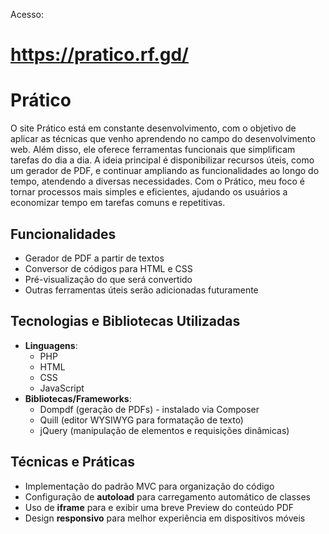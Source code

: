 Acesso:
# https://pratico.rf.gd/

<h1>Prático</h1>
<p>O site Prático está em constante desenvolvimento, com o objetivo de aplicar as técnicas que venho aprendendo no campo
    do desenvolvimento web. Além disso, ele oferece ferramentas funcionais que simplificam tarefas do dia a dia. A ideia
    principal é disponibilizar recursos úteis, como um gerador de PDF, e continuar ampliando as funcionalidades ao longo
    do tempo, atendendo a diversas necessidades. Com o Prático, meu foco é tornar processos mais simples e eficientes,
    ajudando os usuários a economizar tempo em tarefas comuns e repetitivas.</p>

<h2>Funcionalidades</h2>
<ul>
    <li>Gerador de PDF a partir de textos</li>
    <li>Conversor de códigos para HTML e CSS</li>
    <li>Pré-visualização do que será convertido</li>
    <li>Outras ferramentas úteis serão adicionadas futuramente</li>
</ul>

<h2>Tecnologias e Bibliotecas Utilizadas</h2>
<ul>
    <li><strong>Linguagens</strong>:
        <ul>
            <li>PHP</li>
            <li>HTML</li>
            <li>CSS</li>
            <li>JavaScript</li>
        </ul>
    </li>
    <li><strong>Bibliotecas/Frameworks</strong>:
        <ul>
            <li>Dompdf (geração de PDFs) - instalado via Composer</li>
            <li>Quill (editor WYSIWYG para formatação de texto)</li>
            <li>jQuery (manipulação de elementos e requisições dinâmicas)</li>
        </ul>
    </li>
</ul>

<h2>Técnicas e Práticas</h2>
<ul>
    <li>Implementação do padrão MVC para organização do código</li>
    <li>Configuração de <strong>autoload</strong> para carregamento automático de classes</li>
    <li>Uso de <strong>iframe</strong> para e exibir uma breve Preview do conteúdo PDF</li>
    <li>Design <strong>responsivo</strong> para melhor experiência em dispositivos móveis</li>
</ul>
